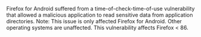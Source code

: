 Firefox for Android suffered from a time-of-check-time-of-use vulnerability that allowed a malicious application to read sensitive data from application directories. Note: This issue is only affected Firefox for Android. Other operating systems are unaffected. This vulnerability affects Firefox < 86.